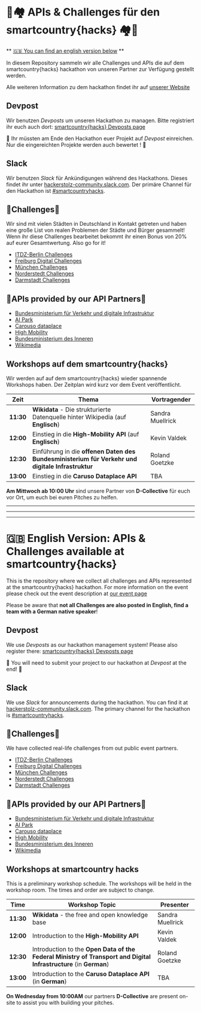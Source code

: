 # :robot:🏘 APIs & Challenges für den  smartcountry{hacks} 🏘:robot:  

** [🇬🇧 You can find an english version below](#-english-version-apis--challenges-available-at-smartcountryhacks) **

In diesem Repository sammeln wir alle Challenges und APIs die auf dem smartcountry{hacks} hackathon von unseren Partner zur Verfügung gestellt werden.

Alle weiteren Information zu dem hackathon findet ihr auf [unserer Website](https://www.smartcountry-hacks.de)

## Devpost

Wir benutzen *Devposts* um unseren Hackathon zu managen. Bitte registriert ihr euch auch dort: [smartcountry{hacks} Devposts page](https://smartcountry-hacks.devpost.com/)

:checkered_flag: Ihr müssten am Ende den Hackathon euer Projekt auf  *Devpost* einreichen. Nur die eingereichten Projekte werden auch bewertet ! :checkered_flag:

## Slack

Wir benutzen *Slack* für Ankündigungen während des Hackathons. Dieses findet ihr unter [hackerstolz-community.slack.com](https://hackerstolz-community.slack.com). Der primäre Channel für den Hackathon ist [#smartcountryhacks](https://hackerstolz-community.slack.com/app_redirect?channel=CE3C8Q9R9).

## :scroll:Challenges:scroll:
Wir sind mit vielen Städten in Deutschland in Kontakt getreten und haben eine große List von realen Problemen der Städte und Bürger gesammelt! Wenn ihr diese Challenges bearbeitet bekommt ihr einen Bonus von 20% auf eurer Gesamtwertung. Also go for it!

* [ITDZ-Berlin Challenges](https://github.com/hackerstolz/smart-country-hacks-challenges/tree/master/cities/itdz-berlin)
* [Freiburg Digital Challenges](https://github.com/hackerstolz/smart-country-hacks-challenges/tree/master/cities/freiburg)
* [München Challenges](https://github.com/hackerstolz/smart-country-hacks-challenges/tree/master/cities/m%C3%BCnchen)
* [Norderstedt Challenges](https://github.com/hackerstolz/smart-country-hacks-challenges/tree/master/cities/norderstedt)
* [Darmstadt Challenges](https://github.com/hackerstolz/smart-country-hacks-challenges/tree/master/cities/darmstadt)

## 📡APIs provided by our API Partners📡

* [Bundesministerium für Verkehr und digitale Infrastruktur](https://github.com/hackerstolz/smart-country-hacks-challenges/tree/master/partners/verkehrsministerium)
* [AI Park](https://github.com/hackerstolz/smart-country-hacks-challenges/tree/master/partners/ai-park)
* [Carouso dataplace](https://github.com/hackerstolz/smart-country-hacks-challenges/tree/master/partners/caruso-dataplace)
* [High Mobility](https://github.com/hackerstolz/smart-country-hacks-challenges/tree/master/partners/high-mobility)
* [Bundesministerium des Inneren](https://github.com/hackerstolz/smart-country-hacks-challenges/tree/master/partners/innen-ministerium)
* [Wikimedia](https://github.com/hackerstolz/smart-country-hacks-challenges/tree/master/partners/wikimedia)

## Workshops auf dem smartcountry{hacks}

Wir werden auf auf dem smartcountry{hacks} wieder spannende Workshops haben. Der Zeitplan wird kurz vor dem Event veröffentlicht.

| Zeit     | Thema                   | Vortragender  |
| -------- | ------------------------| --------------|
| **11:30**    | **Wikidata** - Die strukturierte Datenquelle hinter Wikipedia (auf **Englisch**) | Sandra Muellrick  |
| **12:00**    | Einstieg in die **High-Mobility API** (auf **Englisch**) | Kevin Valdek           |
| **12:30**    | Einführung in die **offenen Daten des Bundesministerium für Verkehr und digitale Infrastruktur**                    | Roland Goetzke           |
| **13:00**    | Einstieg in die **Caruso Dataplace API** | TBA           |

**Am Mittwoch ab 10:00 Uhr** sind unsere Partner von **D-Collective** für euch vor Ort, um euch bei euren Pitches zu helfen.

---------
---------
---------

# 🇬🇧 English Version: APIs & Challenges available at smartcountry{hacks}
This is the repository where we collect all challenges and APIs represented at the smartcountry{hacks} hackathon.
For more information on the event please check out the event description at [our event page](https://www.smartcountry-hacks.de)

Please be aware that **not all Challenges are also posted in English, find a team with a German native speaker**!

## Devpost

We use *Devposts* as our hackathon management system! Please also register there: [smartcountry{hacks} Devposts page](https://smartcountry-hacks.devpost.com/)

:checkered_flag: You will need to submit your project to our hackathon at *Devpost* at the end! :checkered_flag:

## Slack

We use *Slack* for announcements during the hackathon. You can find it at [hackerstolz-community.slack.com](https://hackerstolz-community.slack.com). The primary channel for the hackathon is [#smartcountryhacks](https://hackerstolz-community.slack.com/app_redirect?channel=CE3C8Q9R9).

## :scroll:Challenges:scroll:
We have collected real-life challenges from out public event partners. 

* [ITDZ-Berlin Challenges](https://github.com/hackerstolz/smart-country-hacks-challenges/tree/master/cities/itdz-berlin)
* [Freiburg Digital Challenges](https://github.com/hackerstolz/smart-country-hacks-challenges/tree/master/cities/freiburg)
* [München Challenges](https://github.com/hackerstolz/smart-country-hacks-challenges/tree/master/cities/m%C3%BCnchen)
* [Norderstedt Challenges](https://github.com/hackerstolz/smart-country-hacks-challenges/tree/master/cities/norderstedt)
* [Darmstadt Challenges](https://github.com/hackerstolz/smart-country-hacks-challenges/tree/master/cities/darmstadt)

## 📡APIs provided by our API Partners📡

* [Bundesministerium für Verkehr und digitale Infrastruktur](https://github.com/hackerstolz/smart-country-hacks-challenges/tree/master/partners/verkehrsministerium)
* [AI Park](https://github.com/hackerstolz/smart-country-hacks-challenges/tree/master/partners/ai-park)
* [Carouso dataplace](https://github.com/hackerstolz/smart-country-hacks-challenges/tree/master/partners/caruso-dataplace)
* [High Mobility](https://github.com/hackerstolz/smart-country-hacks-challenges/tree/master/partners/high-mobility)
* [Bundesministerium des Inneren](https://github.com/hackerstolz/smart-country-hacks-challenges/tree/master/partners/innen-ministerium)
* [Wikimedia](https://github.com/hackerstolz/smart-country-hacks-challenges/tree/master/partners/wikimedia)


## Workshops at smartcountry hacks

This is a preliminary workshop schedule. The workshops will be held in the workshop room. The times and order are subject to change.

| Time     | Workshop Topic          | Presenter     |
| -------- | ------------------------| --------------|
| **11:30**    | **Wikidata** - the free and open knowledge base | Sandra Muellrick |
| **12:00**    | Introduction to the **High-Mobility API** | Kevin Valdek           |
| **12:30**    | Introduction to the **Open Data of the Federal Ministry of Transport and Digital Infrastructure** (in **German**)                   | Roland Goetzke           |
| **13:00**   | Introduction to the **Caruso Dataplace API** (in **German**) | TBA           |

**On Wednesday from 10:00AM** our partners **D-Collective** are present on-site to assist you with building your pitches.
